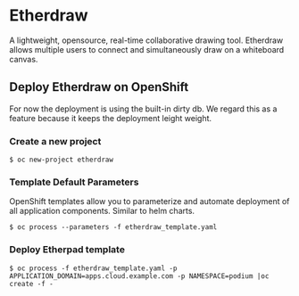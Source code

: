 # Etherdraw
A lightweight, opensource, real-time collaborative drawing tool. Etherdraw allows multiple users to connect and simultaneously draw on a whiteboard canvas.

## Deploy Etherdraw on OpenShift
For now the deployment is using the built-in dirty db. We regard this as a feature because it keeps the deployment leight weight.

### Create a new project

```$ oc new-project etherdraw```

### Template Default Parameters
OpenShift templates allow you to parameterize and automate deployment of all application components. Similar to helm charts.

```$ oc process --parameters -f etherdraw_template.yaml```

### Deploy Etherpad template

```$ oc process -f etherdraw_template.yaml -p APPLICATION_DOMAIN=apps.cloud.example.com -p NAMESPACE=podium |oc create -f -```

